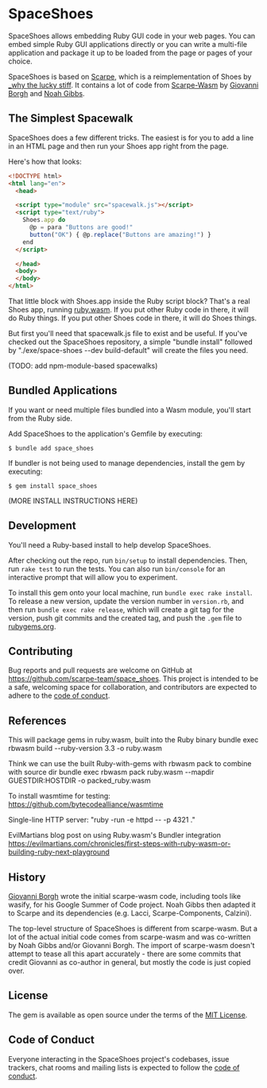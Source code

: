 # SpaceShoes

SpaceShoes allows embedding Ruby GUI code in your web pages. You can embed simple Ruby GUI applications directly or you can write a multi-file application and package it up to be loaded from the page or pages of your choice.

SpaceShoes is based on [Scarpe](https://github.com/scarpe-team/scarpe), which is a reimplementation of Shoes by [_why the lucky stiff](https://en.wikipedia.org/wiki/Why_the_lucky_stiff). It contains a lot of code from [Scarpe-Wasm](https://github.com/scarpe-team/scarpe-wasm) by [Giovanni Borgh](https://github.com/alawysdelta/) and [Noah Gibbs](https://github.com/noahgibbs).

## The Simplest Spacewalk

SpaceShoes does a few different tricks. The easiest is for you to add a line in an HTML page and then run your Shoes app right from the page.

Here's how that looks:

~~~HTML
<!DOCTYPE html>
<html lang="en">
  <head>

  <script type="module" src="spacewalk.js"></script>
  <script type="text/ruby">
    Shoes.app do
      @p = para "Buttons are good!"
      button("OK") { @p.replace("Buttons are amazing!") }
    end
  </script>

  </head>
  <body>
  </body>
</html>
~~~

That little block with Shoes.app inside the Ruby script block? That's a real Shoes app, running [ruby.wasm](https://github.com/ruby/ruby.wasm). If you put other Ruby code in there, it will do Ruby things. If you put other Shoes code in there, it will do Shoes things.

But first you'll need that spacewalk.js file to exist and be useful. If you've checked out the SpaceShoes repository, a simple "bundle install" followed by "./exe/space-shoes --dev build-default" will create the files you need.

(TODO: add npm-module-based spacewalks)

## Bundled Applications

If you want or need multiple files bundled into a Wasm module, you'll start from the Ruby side.

Add SpaceShoes to the application's Gemfile by executing:

    $ bundle add space_shoes

If bundler is not being used to manage dependencies, install the gem by executing:

    $ gem install space_shoes

(MORE INSTALL INSTRUCTIONS HERE)

## Development

You'll need a Ruby-based install to help develop SpaceShoes.

After checking out the repo, run `bin/setup` to install dependencies. Then, run `rake test` to run the tests. You can also run `bin/console` for an interactive prompt that will allow you to experiment.

To install this gem onto your local machine, run `bundle exec rake install`. To release a new version, update the version number in `version.rb`, and then run `bundle exec rake release`, which will create a git tag for the version, push git commits and the created tag, and push the `.gem` file to [rubygems.org](https://rubygems.org).

## Contributing

Bug reports and pull requests are welcome on GitHub at https://github.com/scarpe-team/space_shoes. This project is intended to be a safe, welcoming space for collaboration, and contributors are expected to adhere to the [code of conduct](https://github.com/scarpe-team/space_shoes/blob/main/CODE_OF_CONDUCT.md).

## References

This will package gems in ruby.wasm, built into the Ruby binary
    bundle exec rbwasm build --ruby-version 3.3 -o ruby.wasm

Think we can use the built Ruby-with-gems with rbwasm pack to combine with source dir
    bundle exec rbwasm pack ruby.wasm --mapdir GUESTDIR:HOSTDIR -o packed_ruby.wasm

To install wasmtime for testing: https://github.com/bytecodealliance/wasmtime

Single-line HTTP server: "ruby -run -e httpd -- -p 4321 ."

EvilMartians blog post on using Ruby.wasm's Bundler integration
    https://evilmartians.com/chronicles/first-steps-with-ruby-wasm-or-building-ruby-next-playground

## History

[Giovanni Borgh](https://github.com/alawysdelta/) wrote the initial scarpe-wasm code, including tools like wasify, for his Google Summer of Code project. Noah Gibbs then adapted it to Scarpe and its dependencies (e.g. Lacci, Scarpe-Components, Calzini).

The top-level structure of SpaceShoes is different from scarpe-wasm. But a lot of the actual initial code comes from scarpe-wasm and was co-written by Noah Gibbs and/or Giovanni Borgh. The import of scarpe-wasm doesn't attempt to tease all this apart accurately - there are some commits that credit Giovanni as co-author in general, but mostly the code is just copied over.

## License

The gem is available as open source under the terms of the [MIT License](https://opensource.org/licenses/MIT).

## Code of Conduct

Everyone interacting in the SpaceShoes project's codebases, issue trackers, chat rooms and mailing lists is expected to follow the [code of conduct](https://github.com/scarpe-team/space_shoes/blob/main/CODE_OF_CONDUCT.md).
